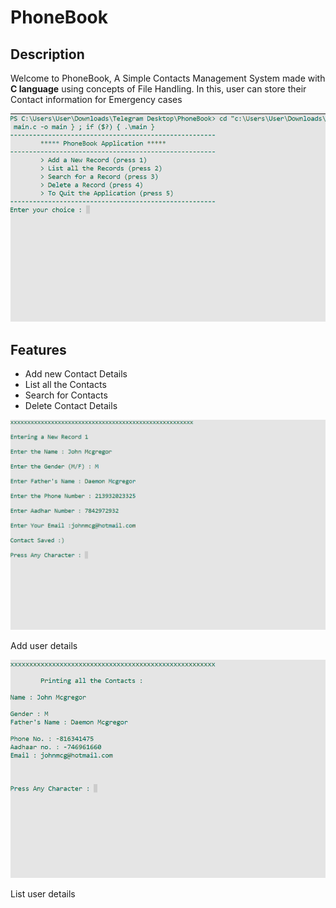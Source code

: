# **PhoneBook**

## Description
Welcome to PhoneBook, A Simple Contacts Management System made with __C language__ using concepts of File Handling. In this, user can store their Contact information for Emergency cases


![PhoneBook](images/image1.png)


## Features

- Add new Contact Details
- List all the Contacts
- Search for Contacts
- Delete Contact Details

![PhoneBook](images/image2.png)

Add user details


![PhoneBook](images/image3.png)

List user details
